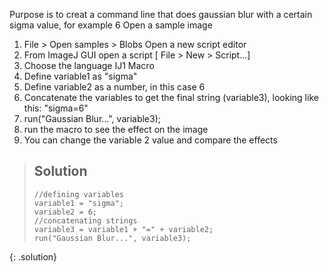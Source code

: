 Purpose is to creat a command line that does gaussian blur with a certain sigma value, for example 6 
Open a sample image
1. File > Open samples > Blobs
Open a new script editor
1. From ImageJ GUI open a script [ File > New > Script...]
2. Choose the language IJ1 Macro
3. Define variable1 as "sigma"
4. Define variable2 as a number, in this case 6
5. Concatenate the variables to get the final string (variable3), looking like this: "sigma=6"
6. run("Gaussian Blur...", variable3);
7. run the macro to see the effect on the image
8. You can change the variable 2 value and compare the effects

> ## Solution
> ```
> //defining variables
> variable1 = "sigma";
> variable2 = 6;
> //concatenating strings
> variable3 = variable1 + "=" + variable2;
> run("Gaussian Blur...", variable3);
> ```
{: .solution}
